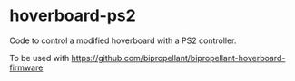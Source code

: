 # hoverboard-ps2
Code to control a modified hoverboard with a PS2 controller.

To be used with https://github.com/bipropellant/bipropellant-hoverboard-firmware
